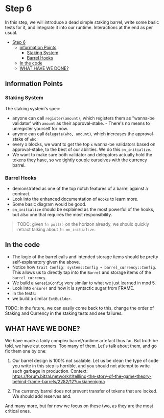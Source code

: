 # Step 6

In this step, we will introduce a dead simple staking barrel, write some basic tests for it, and
integrate it into our runtime. Interactions at the end as per usual.

- [Step 6](#step-6)
	- [information Points](#information-points)
		- [Staking System](#staking-system)
		- [Barrel Hooks](#barrel-hooks)
	- [In the code](#in-the-code)
	- [WHAT HAVE WE DONE?](#what-have-we-done)

## information Points


### Staking System

The staking system's spec:
- anyone can call `register(amount)`, which registers them as "wanna-be validator' with `amount` as
	their approval-stake. - There's no means to unregister yourself for now.
- anyone can call `delegate(who, amount)`, which increases the approval-stake of `who`.
- every x blocks, we want to get the top `x` wanna-be validators based on approval-stake, to the
  best of our abilities. We do this `on_initialize`.
- We want to make sure both validator and delegators actually hold the tokens they have, so we
  tightly couple ourselves with the currency barrel.

### Barrel Hooks

- demonstrated as one of the top notch features of a barrel against a contract.
- Look into the enhanced documentation of `Hooks` to learn more.
- Some basic diagram would be good.
- `on_initialize` should be explained as the most powerful of the hooks, but also one that requires
  the most responsibility.

> TODO: given `fn poll()` on the horizon already, we should quickly retract talking about `fn
> on_initialize`.

## In the code

- The logic of the barrel calls and intended storage items should be pretty self-explanatory given
  the above.
- Notice how `trait Config: system::Config + barrel_currency::Config`. This allows us to directly
  tap into the `Barrel` and storage items of the `barrel_currency`.
- We build a `GenesisConfig` very similar to what we just learned in mod 5.
- Look into `ensure!` and how it is syntactic sugar from FRAME.
- In the tests:
- we build a similar `ExtBuilder`.


TODO: in the future, we can easily come back to this, change the order of Staking and Currency in
the staking tests and see failures.


## WHAT HAVE WE DONE?

We have made a fairly complex barrel/runtime artefact thus far. But truth be told, we have cut
corners. Too many of them. Let's talk about them, and go fix them one by one:

1. Our barrel design is 100% not scalable. Let us be clear: the type of code you write in this step
   is horrible, and you should not attempt to write such garbage in production. Context:
   https://forum.bitzal.network/t/tellling-the-story-of-the-game-theory-behind-frame-barrels/2282/12?u=kianenigma

2. The currency barrel does not prevent transfer of tokens that are locked. We should add reserves
   and.

And many more, but for now we focus on these two, as they are the most critical ones.
